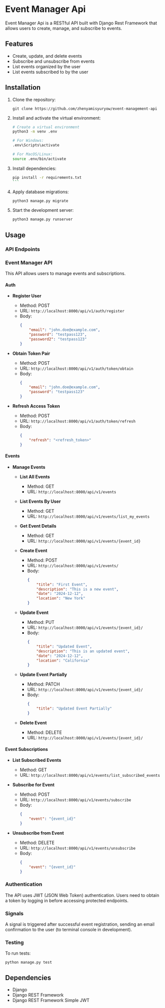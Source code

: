 # Event Manager Api

Event Manager Api is a RESTful API built with Django Rest Framework that allows users to create, manage, and subscribe to events.

## Features

- Create, update, and delete events
- Subscribe and unsubscribe from events
- List events organized by the user
- List events subscribed to by the user

## Installation

1. Clone the repository:

    ```
    git clone https://github.com/zhenyamisyuryow/event-management-api
    ```

2. Install and activate the virtual environment:

    ```bash
    # Create a virtual environment
    python3 -m venv .env

    # For Windows:
    .env\Scripts\activate

    # For MacOS/Linux:
    source .env/bin/activate
    ```

3. Install dependencies:

    ````bash
    pip install -r requirements.txt
    ```

4. Apply database migrations:

    ```bash
    python3 manage.py migrate
    ```

5. Start the development server:

    ```bash
    python3 manage.py runserver
    ```

## Usage

### API Endpoints

### Event Manager API

This API allows users to manage events and subscriptions.

#### Auth

- **Register User**
  - Method: POST
  - URL: `http://localhost:8000/api/v1/auth/register`
  - Body:
    ```json
    {
        "email": "john.doe@example.com",
        "password": "testpass123",
        "password2": "testpass123"
    }
    ```

- **Obtain Token Pair**
  - Method: POST
  - URL: `http://localhost:8000/api/v1/auth/token/obtain`
  - Body:
    ```json
    {
        "email": "john.doe@example.com",
        "password": "testpass123"
    }
    ```

- **Refresh Access Token**
  - Method: POST
  - URL: `http://localhost:8000/api/v1/auth/token/refresh`
  - Body:
    ```json
    {
        "refresh": "<refresh_token>"
    }
    ```

#### Events

- **Manage Events**

  - **List All Events**
    - Method: GET
    - URL: `http://localhost:8000/api/v1/events`
    
  - **List Events By User**
    - Method: GET
    - URL: `http://localhost:8000/api/v1/events/list_my_events`

  - **Get Event Details**
    - Method: GET
    - URL: `http://localhost:8000/api/v1/events/{event_id}`

  - **Create Event**
    - Method: POST
    - URL: `http://localhost:8000/api/v1/events/`
    - Body:
      ```json
      {
          "title": "First Event",
          "description": "This is a new event",
          "date": "2024-12-12",
          "location": "New York"
      }
      ```

  - **Update Event**
    - Method: PUT
    - URL: `http://localhost:8000/api/v1/events/{event_id}/`
    - Body:
      ```json
      {
          "title": "Updated Event",
          "description": "This is an updated event",
          "date": "2024-12-12",
          "location": "California"
      }
      ```

  - **Update Event Partially**
    - Method: PATCH
    - URL: `http://localhost:8000/api/v1/events/{event_id}/`
    - Body:
      ```json
      {
          "title": "Updated Event Partially"
      }
      ```

  - **Delete Event**
    - Method: DELETE
    - URL: `http://localhost:8000/api/v1/events/{event_id}/`


#### Event Subscriptions

- **List Subscribed Events**
  - Method: GET
  - URL: `http://localhost:8000/api/v1/events/list_subscribed_events`

- **Subscribe for Event**
  - Method: POST
  - URL: `http://localhost:8000/api/v1/events/subscribe`
  - Body:
    ```json
    {
        "event": "{event_id}"
    }
    ```

- **Unsubscribe from Event**
  - Method: DELETE
  - URL: `http://localhost:8000/api/v1/events/unsubscribe`
  - Body:
    ```json
    {
        "event": "{event_id}"
    }
    ```

### Authentication

The API uses JWT (JSON Web Token) authentication. Users need to obtain a token by logging in before accessing protected endpoints.

### Signals

A signal is triggered after successful event registration, sending an email confirmation to the user (to terminal console in development).

### Testing

To run tests:

```
python manage.py test
```

## Dependencies

- Django
- Django REST Framework
- Django REST Framework Simple JWT
